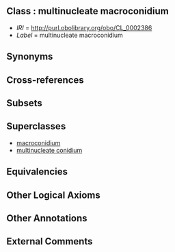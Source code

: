 
## Class : multinucleate macroconidium

 * *IRI* = http://purl.obolibrary.org/obo/CL_0002386
 * *Label* = multinucleate macroconidium

## Synonyms


## Cross-references


## Subsets


## Superclasses

 * [macroconidium](../../CL/06/CL_0000606.md)
 * [multinucleate conidium](../../CL/82/CL_0002382.md)

## Equivalencies


## Other Logical Axioms


## Other Annotations


## External Comments

